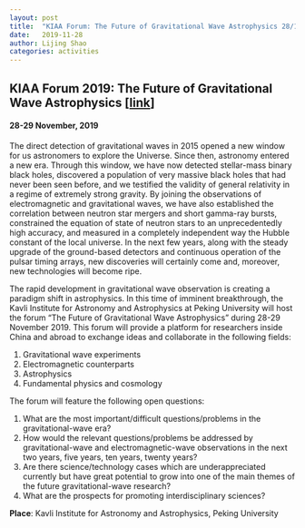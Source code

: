 ```yaml
---
layout: post
title:  "KIAA Forum: The Future of Gravitational Wave Astrophysics 28/11/2019"
date:   2019-11-28
author: Lijing Shao
categories: activities
---
```


## KIAA Forum 2019: The Future of Gravitational Wave Astrophysics [[link](http://kiaa.pku.edu.cn/astroforum19/)]

#### 28-29 November, 2019

The direct detection of gravitational waves in 2015 opened a new window for
us astronomers to explore the Universe. Since then, astronomy entered a new
era. Through this window, we have now detected stellar-mass binary black
holes, discovered a population of very massive black holes that had never
been seen before, and we testified the validity of general relativity in a
regime of extremely strong gravity. By joining the observations of
electromagnetic and gravitational waves, we have also established the
correlation between neutron star mergers and short gamma-ray bursts,
constrained the equation of state of neutron stars to an unprecedentedly
high accuracy, and measured in a completely independent way the Hubble
constant of the local universe. In the next few years, along with the
steady upgrade of the ground-based detectors and continuous operation of
the pulsar timing arrays, new discoveries will certainly come and,
moreover, new technologies will become ripe.

The rapid development in gravitational wave observation is creating a
paradigm shift in astrophysics. In this time of imminent breakthrough, the
Kavli Institute for Astronomy and Astrophysics at Peking University will
host the forum “The Future of Gravitational Wave Astrophysics” during 28-29
November 2019. This forum will provide a platform for researchers inside
China and abroad to exchange ideas and collaborate in the following fields:

1. Gravitational wave experiments
2. Electromagnetic counterparts
3. Astrophysics
4. Fundamental physics and cosmology

The forum will feature the following open questions: 

1. What are the most important/difficult questions/problems in the gravitational-wave era?
2. How would the relevant questions/problems be addressed by gravitational-wave and electromagnetic-wave observations in the next two years, five years, ten years, twenty years?
3. Are there science/technology cases which are underappreciated currently but have great potential to grow into one of the main themes of the future gravitational-wave research?
4. What are the prospects for promoting interdisciplinary sciences?

**Place**: Kavli Institute for Astronomy and Astrophysics, Peking University
